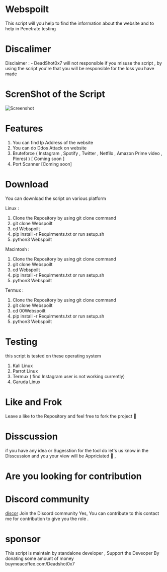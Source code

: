 # Webspoilt
This script will you help to find the information about the website and to help in Penetrate testing 
# Discalimer
Disclaimer : - DeadShot0x7 will not responsible if you misuse the script , by using  the script you're that you will be responsible for the loss you have made 
# ScrenShot of the Script
![Screenshot](ScrnShot.JPG)
# Features
1. You can find Ip Address  of the website
2. You can do Ddos Attack on website 
3. Bruteforce ( Instagram ,  Spotify  ,  Twitter , Netfilx ,  Amazon Prime video , Pinrest ) [ Coming soon ]
4. Port Scanner [Coming soon]
# Download
You can download the script on various platform 

 Linux  :
 
 1. Clone the Repository  by using git clone command 
 2. git clone Webspoilt
 3. cd Webspoilt
 4. pip install -r Requirments.txt or run  setup.sh
 5. python3 Webspoilt
 
 
 Macintosh : 
 
  1. Clone the Repository  by using git clone command 
 2. git clone Webspoilt
 3. cd Webspoilt
 4. pip install -r Requirments.txt or run  setup.sh
 5. python3 Webspoilt
 
 
 Termux :
  1. Clone the Repository  by using git clone command 
 2. git clone Webspoilt
 3. cd 00Webspoilt
 4. pip install -r Requirments.txt or run  setup.sh
 5. python3 Webspoilt

# Testing 
this script is tested  on these operating system 

1. Kali Linux
2. Parrot Linux
3. Termux ( find Instagram user is not working currently)
4. Garuda Linux 
# Like and  Frok
Leave a like to the Repository  and feel free to fork the project  🙂

# Disscussion 
if you have any idea or Sugesstion for the tool do let's us know in the Disscussion and you your view will be Appriciated 🙌 , 
# Are you looking for contribution 
# Discord community 
[discor](https://discord.gg/UgXse696we) Join the Discord community 
Yes, You can contribute to this contact me for contribution  to give you the role .
# sponsor 
This script is maintain by standalone developer , Support the Deveoper By donating some amount of money                     
buymeacoffee.com/Deadshot0x7                

